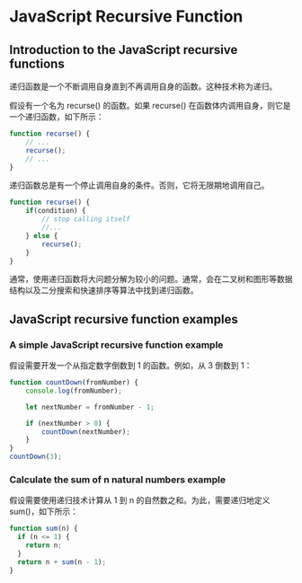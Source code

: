 # JavaScript Recursive Function

## Introduction to the JavaScript recursive functions

递归函数是一个不断调用自身直到不再调用自身的函数。这种技术称为递归。

假设有一个名为 recurse() 的函数。如果 recurse() 在函数体内调用自身，则它是一个递归函数，如下所示：

```js
function recurse() {
    // ...
    recurse();
    // ...
}
```

递归函数总是有一个停止调用自身的条件。否则，它将无限期地调用自己。

```js
function recurse() {
    if(condition) {
        // stop calling itself
        //...
    } else {
        recurse();
    }
}
```

通常，使用递归函数将大问题分解为较小的问题。通常，会在二叉树和图形等数据结构以及二分搜索和快速排序等算法中找到递归函数。

## JavaScript recursive function examples

### A simple JavaScript recursive function example

假设需要开发一个从指定数字倒数到 1 的函数。例如，从 3 倒数到 1：

```js
function countDown(fromNumber) {
    console.log(fromNumber);

    let nextNumber = fromNumber - 1;

    if (nextNumber > 0) {
        countDown(nextNumber);
    }
}
countDown(3);
```

### Calculate the sum of n natural numbers example

假设需要使用递归技术计算从 1 到 n 的自然数之和。为此，需要递归地定义 sum()，如下所示：

```js
function sum(n) {
  if (n <= 1) {
    return n;
  }
  return n + sum(n - 1);
}
```
